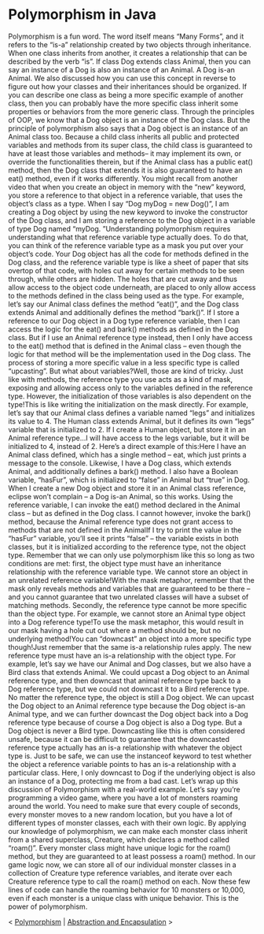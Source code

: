 # Polymorphism in Java

Polymorphism is a fun word. The word itself means “Many Forms”, and it refers to
the “is-a” relationship created by two objects through inheritance. When one
class inherits from another, it creates a relationship that can be described by
the verb “is”. If class Dog extends class Animal, then you can say an instance
of a Dog is also an instance of an Animal. A Dog is-an Animal. We also discussed
how you can use this concept in reverse to figure out how your classes and
their inheritances should be organized. If you can describe one class as being a
more specific example of another class, then you can probably have the more
specific class inherit some properties or behaviors from the more generic
class. Through the principles of OOP, we know that a Dog object is an instance
of the Dog class. But the principle of polymorphism also says that a Dog object
is an instance of an Animal class too. Because a child class inherits all public
and protected variables and methods from its super class, the child class is
guaranteed to have at least those variables and methods– it may implement its
own, or override the functionalities therein, but if the Animal class has a
public eat() method, then the Dog class that extends it is also guaranteed to
have an eat() method, even if it works differently. You might recall from
another video that when you create an object in memory with the “new” keyword,
you store a reference to that object in a reference variable, that uses the
object’s class as a type. When I say “Dog myDog = new Dog()”, I am creating a
Dog object by using the new keyword to invoke the constructor of the Dog class,
and I am storing a reference to the Dog object in a variable of type Dog named
“myDog. ”Understanding polymorphism requires understanding what that reference
variable type actually does. To do that, you can think of the reference variable
type as a mask you put over your object’s code. Your Dog object has all the code
for methods defined in the Dog class, and the reference variable type is like a
sheet of paper that sits overtop of that code, with holes cut away for certain
methods to be seen through, while others are hidden. The holes that are cut away
and thus allow access to the object code underneath, are placed to only allow
access to the methods defined in the class being used as the type. For example,
let’s say our Animal class defines the method “eat()”, and the Dog class
extends Animal and additionally defines the method “bark()”. If I store a
reference to our Dog object in a Dog type reference variable, then I can access
the logic for the eat() and bark() methods as defined in the Dog class. But if I
use an Animal reference type instead, then I only have access to the eat()
method that is defined in the Animal class – even though the logic for that
method will be the implementation used in the Dog class. The process of storing
a more specific value in a less specific type is called “upcasting”. But what
about variables?Well, those are kind of tricky. Just like with methods, the
reference type you use acts as a kind of mask, exposing and allowing access
only to the variables defined in the reference type. However, the initialization
of those variables is also dependent on the type!This is like writing the
initialization on the mask directly. For example, let’s say that our Animal
class defines a variable named “legs” and initializes its value to 4. The Human
class extends Animal, but it defines its own “legs” variable that is
initialized to 2. If I create a Human object, but store it in an Animal
reference type…I will have access to the legs variable, but it will be
initialized to 4, instead of 2. Here’s a direct example of this:Here I have an
Animal class defined, which has a single method – eat, which just prints a
message to the console. Likewise, I have a Dog class, which extends Animal, and
additionally defines a bark() method. I also have a Boolean variable, “hasFur”,
which is initialized to “false” in Animal but “true” in Dog. When I create a new
Dog object and store it in an Animal class reference, eclipse won’t complain –
a Dog is-an Animal, so this works. Using the reference variable, I can invoke
the eat() method declared in the Animal class – but as defined in the Dog
class. I cannot however, invoke the bark() method, because the Animal reference
type does not grant access to methods that are not defined in the AnimalIf I
try to print the value in the “hasFur” variable, you’ll see it prints “false” –
the variable exists in both classes, but it is initialized according to the
reference type, not the object type. Remember that we can only use polymorphism
like this so long as two conditions are met: first, the object type must have
an inheritance relationship with the reference variable type. We cannot store an
object in an unrelated reference variable!With the mask metaphor, remember that
the mask only reveals methods and variables that are guaranteed to be there –
and you cannot guarantee that two unrelated classes will have a subset of
matching methods. Secondly, the reference type cannot be more specific than the
object type. For example, we cannot store an Animal type object into a Dog
reference type!To use the mask metaphor, this would result in our mask having a
hole cut out where a method should be, but no underlying method!You can
“downcast” an object into a more specific type though!Just remember that the
same is-a relationship rules apply. The new reference type must have an is-a
relationship with the object type. For example, let’s say we have our Animal and
Dog classes, but we also have a Bird class that extends Animal. We could upcast
a Dog object to an Animal reference type, and then downcast that animal
reference type back to a Dog reference type, but we could not downcast it to a
Bird reference type. No matter the reference type, the object is still a Dog
object. We can upcast the Dog object to an Animal reference type because the Dog
object is-an Animal type, and we can further downcast the Dog object back into
a Dog reference type because of course a Dog object is also a Dog type. But a
Dog object is never a Bird type. Downcasting like this is often considered
unsafe, because it can be difficult to guarantee that the downcasted reference
type actually has an is-a relationship with whatever the object type is. Just to
be safe, we can use the instanceof keyword to test whether the object a
reference variable points to has an is-a relationship with a particular
class. Here, I only downcast to Dog if the underlying object is also an instance
of a Dog, protecting me from a bad cast. Let’s wrap up this discussion of
Polymorphism with a real-world example. Let’s say you’re programming a video
game, where you have a lot of monsters roaming around the world. You need to
make sure that every couple of seconds, every monster moves to a new random
location, but you have a lot of different types of monster classes, each with
their own logic. By applying our knowledge of polymorphism, we can make each
monster class inherit from a shared superclass, Creature, which declares a
method called “roam()”. Every monster class might have unique logic for the
roam() method, but they are guaranteed to at least possess a roam() method. In
our game logic now, we can store all of our individual monster classes in a
collection of Creature type reference variables, and iterate over each Creature
reference type to call the roam() method on each. Now these few lines of code
can handle the roaming behavior for 10 monsters or 10,000, even if each monster
is a unique class with unique behavior. This is the power of polymorphism. 

< [Polymorphism](Polymorphism) | [Abstraction and Encapsulation](Abstraction-and-Encapsulation)  >
